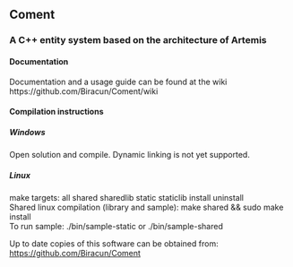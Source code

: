 <h2>Coment</h2>
<h3>A C++ entity system based on the architecture of Artemis</h3>

<h4>Documentation</h4>
Documentation and a usage guide can be found at the wiki
https://github.com/Biracun/Coment/wiki

<h4>Compilation instructions</h4>
<h5>Windows</h5>
Open solution and compile. Dynamic linking is not yet supported.

<h5>Linux</h5>
make targets: all shared sharedlib static staticlib install uninstall<br>
Shared linux compilation (library and sample): make shared && sudo make install<br>
To run sample: ./bin/sample-static or ./bin/sample-shared<br>

Up to date copies of this software can be obtained from:
https://github.com/Biracun/Coment
